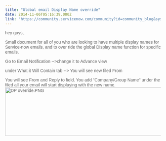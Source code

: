 ```yaml
---
title: "Global email Display Name override"
date: 2014-11-06T05:16:39.000Z
link: "https://community.servicenow.com/community?id=community_blog&sys_id=df1da2e5dbd0dbc01dcaf3231f961919"
---
```

<p style="font-family: arial, sans-serif; color: #666666;">hey guys,</p><p></p><p style="font-family: arial, sans-serif; color: #666666;">Small document for all of you who are looking to have multiple display names for Service-now emails, and to over ride the global Display name function for specific emails.</p><p></p><p style="font-family: arial, sans-serif; color: #666666;">Go to Email Notification --&gt;change it to Advance view</p><p></p><p style="font-family: arial, sans-serif; color: #666666;">under What it Will Contain tab --&gt; You will see new filed From</p><p></p><p style="font-family: arial, sans-serif; color: #666666;">You will see From and Reply to field. You add "Company/Group Name" under the filed all your email will start displaying with the new name.<img  alt="DP override.PNG" class="image-0 jive-image" src="1d7c3b71db945fc03eb27a9e0f9619da.iix" style="height: 156px; width: 620px;"/></p>